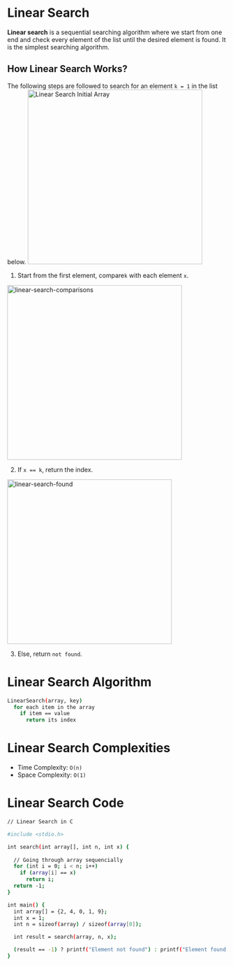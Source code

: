  # Linear Search
 
**Linear search** is a sequential searching algorithm where we start from one end and check every element of the list until the desired element is found. It is the simplest searching algorithm.

## How Linear Search Works?
The following steps are followed to search for an element ``k = 1`` in the list below.
<img src="https://github.com/MasterBhuvnesh/Algorithm/assets/99537126/131835a0-abbd-4e3b-9a5d-82edde1fa6d2" alt="Linear Search Initial Array" width="400"/>

1. Start from the first element, compare``k`` with each element ``x``.
<img width="400" alt="linear-search-comparisons" src="https://github.com/MasterBhuvnesh/Algorithm/assets/99537126/c79a8c8d-f668-4198-b1f1-be9513d63aaa">

2. If ``x == k``, return the index.
<img width="377" alt="linear-search-found" src="https://github.com/MasterBhuvnesh/Algorithm/assets/99537126/3d0c654e-c97a-4fc4-b628-323a6e9561ec">

3. Else, return ``not found``.

#  Linear Search Algorithm

```bash
LinearSearch(array, key)
  for each item in the array
    if item == value
      return its index
```
# Linear Search Complexities

- Time Complexity: ``O(n)``
- Space Complexity: ``O(1)``

# Linear Search Code 
```bash
// Linear Search in C

#include <stdio.h>

int search(int array[], int n, int x) {
  
  // Going through array sequencially
  for (int i = 0; i < n; i++)
    if (array[i] == x)
      return i;
  return -1;
}

int main() {
  int array[] = {2, 4, 0, 1, 9};
  int x = 1;
  int n = sizeof(array) / sizeof(array[0]);

  int result = search(array, n, x);

  (result == -1) ? printf("Element not found") : printf("Element found at index: %d", result);
}
```
